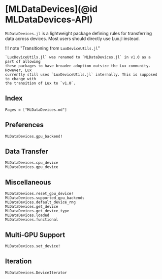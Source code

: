 # [MLDataDevices](@id MLDataDevices-API)

`MLDataDevices.jl` is a lightweight package defining rules for transferring data across
devices. Most users should directly use Lux.jl instead.

!!! note "Transitioning from `LuxDeviceUtils.jl`"

    `LuxDeviceUtils.jl` was renamed to `MLDataDevices.jl` in v1.0 as a part of allowing
    these packages to have broader adoption outsize the Lux community. However, Lux
    currently still uses `LuxDeviceUtils.jl` internally. This is supposed to change with
    the transition of Lux to `v1.0`.

## Index

```@index
Pages = ["MLDataDevices.md"]
```

## Preferences

```@docs
MLDataDevices.gpu_backend!
```

## Data Transfer

```@docs
MLDataDevices.cpu_device
MLDataDevices.gpu_device
```

## Miscellaneous

```@docs
MLDataDevices.reset_gpu_device!
MLDataDevices.supported_gpu_backends
MLDataDevices.default_device_rng
MLDataDevices.get_device
MLDataDevices.get_device_type
MLDataDevices.loaded
MLDataDevices.functional
```

## Multi-GPU Support

```@docs
MLDataDevices.set_device!
```

## Iteration

```@docs
MLDataDevices.DeviceIterator
```
